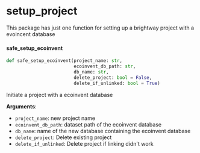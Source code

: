 <a id="setup_project"></a>

# setup\_project

This package has just one function for setting up a brightway project with a evoincent database

<a id="setup_project.safe_setup_ecoinvent"></a>

#### safe\_setup\_ecoinvent

```python
def safe_setup_ecoinvent(project_name: str,
                         ecoinvent_db_path: str,
                         db_name: str,
                         delete_project: bool = False,
                         delete_if_unlinked: bool = True)
```

Initiate a project with a ecoinvent database

**Arguments**:

- `project_name`: new project name
- `ecoinvent_db_path`: dataset path of the ecoinvent database
- `db_name`: name of the new database containing the ecoinvent database
- `delete_project`: Delete existing project
- `delete_if_unlinked`: Delete project if linking didn't work

